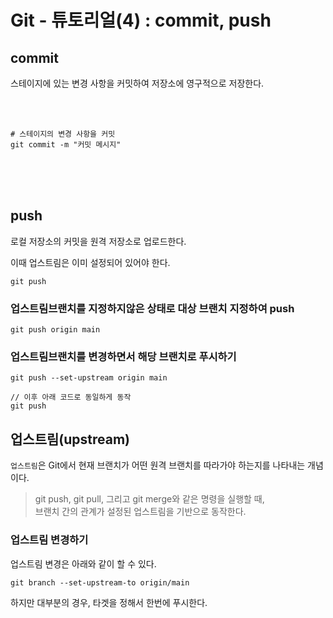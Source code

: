 # Git - 튜토리얼(4) : commit, push

## commit
스테이지에 있는 변경 사항을 커밋하여 저장소에 영구적으로 저장한다.

<br><br>

```
# 스테이지의 변경 사항을 커밋
git commit -m "커밋 메시지"
```

<br><br><br>

## push
로컬 저장소의 커밋을 원격 저장소로 업로드한다. 

이때 업스트림은 이미 설정되어 있어야 한다. 
```
git push 
```

### 업스트림브랜치를 지정하지않은 상태로 대상 브랜치 지정하여 push
```
git push origin main
```

### 업스트림브랜치를 변경하면서 해당 브랜치로 푸시하기

```
git push --set-upstream origin main

// 이후 아래 코드로 동일하게 동작
git push
```

## 업스트림(upstream)

`업스트림`은 Git에서 현재 브랜치가 어떤 원격 브랜치를 따라가야 하는지를 나타내는 개념이다. 

> git push, git pull, 그리고 git merge와 같은 명령을 실행할 때,  
> 브랜치 간의 관계가 설정된 업스트림을 기반으로 동작한다.

### 업스트림 변경하기

업스트림 변경은 아래와 같이 할 수 있다.

```
git branch --set-upstream-to origin/main
```

하지만 대부분의 경우, 타겟을 정해서 한번에 푸시한다. 
